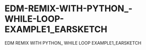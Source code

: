 # EDM-REMIX-WITH-PYTHON_-WHILE-LOOP-EXAMPLE1_EARSKETCH
EDM REMIX WITH PYTHON_ WHILE LOOP EXAMPLE1_EARSKETCH
